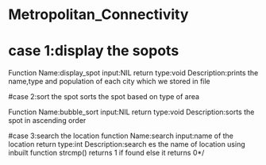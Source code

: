 # Metropolitan_Connectivity

# case 1:display the sopots

Function Name:display_spot
input:NIL
return type:void
Description:prints the name,type and population of each city which we stored in file


#case 2:sort the spot
sorts the spot based on type of area

Function Name:bubble_sort
input:NIL
return type:void
Description:sorts the spot in ascending order

#case 3:search the location
function Name:search
input:name of the location
return type:int
Description:search es the name of location using inbuilt function strcmp()
returns 1 if found else it returns 0*/
